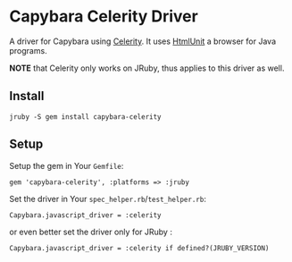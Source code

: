 # Capybara Celerity Driver

A driver for Capybara using [Celerity](http://celerity.rubyforge.org).
It uses [HtmlUnit](http://htmlunit.sourceforge.net) a browser for Java programs.

**NOTE** that Celerity only works on JRuby, thus applies to this driver as well.

## Install

    jruby -S gem install capybara-celerity

## Setup

Setup the gem in Your `Gemfile`:

    gem 'capybara-celerity', :platforms => :jruby

Set the driver in Your `spec_helper.rb`/`test_helper.rb`:

    Capybara.javascript_driver = :celerity

or even better set the driver only for JRuby :

    Capybara.javascript_driver = :celerity if defined?(JRUBY_VERSION)
